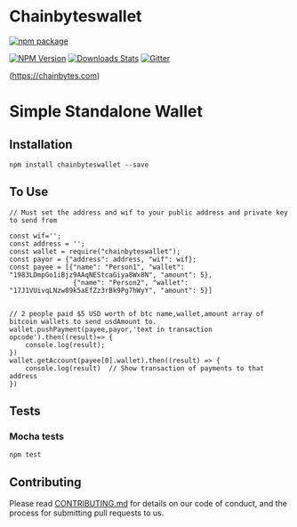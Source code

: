 # Chainbyteswallet
[![npm package](https://nodei.co/npm/chainbyteswallet.png?downloads=true&downloadRank=true&stars=true)](https://nodei.co/npm/chainbyteswallet/)

[![NPM Version][npm-image]][npm-url]
[![Downloads Stats][npm-downloads]][npm-url]
[![Gitter](https://img.shields.io/badge/gitter-join_chat-blue.svg?style=flat-square)](https://gitter.im/chainbyteswallet)

(https://chainbytes.com)
# Simple Standalone Wallet

## Installation

```
npm install chainbyteswallet --save
```
## To Use

```
// Must set the address and wif to your public address and private key to send from

const wif='';
const address = '';
const wallet = require("chainbyteswallet");
const payor = {"address": address, "wif": wif};
const payee = [{"name": "Person1", "wallet": "1983LDmpGo1iBjz9AAqNEStcaGiya8Wx8N", "amount": 5},
                {"name": "Person2", "wallet": "17J1VUivqLNzw89k5aEfZz3rBk9Pg7hWyY", "amount": 5}]


// 2 people paid $5 USD worth of btc name,wallet,amount array of bitcoin wallets to send usdAmount to.
wallet.pushPayment(payee,payor,'text in transaction opcode').then((result)=> {
    console.log(result);
})
wallet.getAccount(payee[0].wallet).then((result) => {
    console.log(result)  // Show transaction of payments to that address
})
```

## Tests
### Mocha tests
```
npm test
```
## Contributing

Please read [CONTRIBUTING.md](https://github.com/chainbytes/chainbyteswallet/blob/master/contributing.md) for details on our code of conduct, and the process for submitting pull requests to us.

<!-- Markdown link & img dfn's -->
[npm-image]: https://img.shields.io/npm/v/chainbyteswallet.svg?style=flat-square
[npm-url]: https://npmjs.org/package/chainbyteswallet
[npm-downloads]: https://img.shields.io/npm/dm/chainbyteswallet.svg?style=flat-square
[wiki]: https://github.com/hitsnorth/chainbyteswallet/wiki

